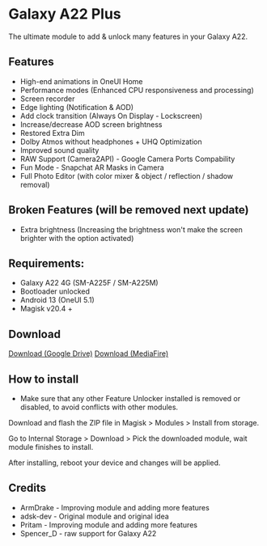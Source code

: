 # Galaxy A22 Plus
The ultimate module to add & unlock many features in your Galaxy A22.
## Features
- High-end animations in OneUI Home
- Performance modes (Enhanced CPU responsiveness and processing)
- Screen recorder
- Edge lighting (Notification & AOD)
- Add clock transition (Always On Display - Lockscreen)
- Increase/decrease AOD screen brightness
- Restored Extra Dim
- Dolby Atmos without headphones + UHQ Optimization
- Improved sound quality
- RAW Support (Camera2API) - Google Camera Ports Compability
- Fun Mode - Snapchat AR Masks in Camera
- Full Photo Editor (with color mixer & object / reflection / shadow removal)
## Broken Features (will be removed next update)
- Extra brightness (Increasing the brightness won't make the screen brighter with the option activated)
## Requirements:
- Galaxy A22 4G (SM-A225F / SM-A225M)
- Bootloader unlocked
- Android 13 (OneUI 5.1)
- Magisk v20.4 +
## Download
[Download (Google Drive)](https://drive.google.com/file/d/1jsbFOGOUsZjhFBewroXh3Oi-jPMb3FCp/view?usp=sharing)
[Download (MediaFire)](https://www.mediafire.com/file/3mbzo7fp5q10uc6/GalaxyA22-Plus_v1.0.zip/file)
## How to install
- Make sure that any other Feature Unlocker installed is removed or disabled, to avoid conflicts with other modules.

Download and flash the ZIP file in Magisk > Modules > Install from storage.

Go to Internal Storage > Download > Pick the downloaded module, wait module finishes to install.

After installing, reboot your device and changes will be applied.
## Credits
- ArmDrake - Improving module and adding more features
- adsk-dev - Original module and original idea
- Pritam - Improving module and adding more features
- Spencer_D - raw support for Galaxy A22

